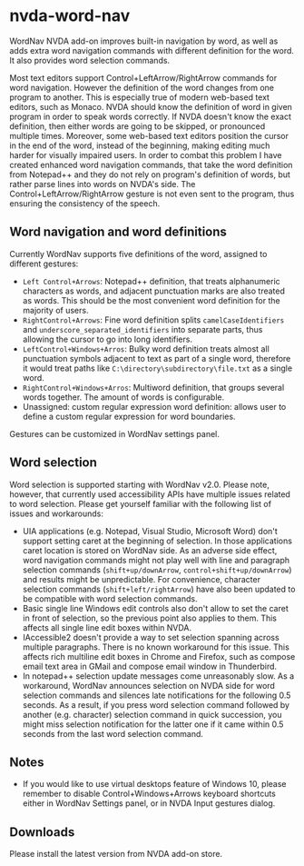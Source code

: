 # nvda-word-nav
WordNav NVDA add-on improves built-in navigation  by word, as well as adds extra word navigation commands with different definition for the word. It also provides word selection commands.

Most text editors support Control+LeftArrow/RightArrow commands for word navigation. However the definition of the word changes from one program to another. This is especially true of modern web-based text editors, such as Monaco. NVDA should know the definition of word in given program in order to speak words correctly. If NVDA doesn't know the exact definition, then either words are going to be skipped, or pronounced multiple times. Moreover, some web-based text editors position the cursor in the end of the word, instead of the beginning, making editing much harder for visually impaired users. In order to combat this problem I have created enhanced word navigation commands, that take the word definition from Notepad++ and they do not rely on program's definition of words, but rather parse lines into words on NVDA's side. The Control+LeftArrow/RightArrow gesture is not even sent to the program, thus ensuring the consistency of the speech.
## Word navigation and word definitions
Currently WordNav supports five definitions of the word, assigned to different gestures:

- `Left Control+Arrows`: Notepad++ definition, that treats alphanumeric characters as words, and adjacent punctuation marks are also treated as words. This should be the most convenient word definition for the majority of users.
- `RightControl+Arrows`: Fine word definition splits `camelCaseIdentifiers` and `underscore_separated_identifiers` into separate parts, thus allowing the cursor to go into long identifiers.
- `LeftControl+Windows+Arros`: Bulky word definition treats almost all punctuation symbols adjacent to text as part of a single word, therefore it would treat paths like `C:\directory\subdirectory\file.txt` as a single word.
- `RightControl+Windows+Arros`: Multiword definition, that groups several words together. The amount of words is configurable.
- Unassigned: custom regular expression word definition: allows user to define a custom regular expression for word boundaries.

Gestures can be customized in WordNav settings panel.

## Word selection

Word selection is supported starting with WordNav v2.0. Please note, however, that currently used accessibility APIs have multiple issues related to word selection. Please get yourself familiar with the following list of issues and workarounds:

* UIA applications (e.g. Notepad, Visual Studio, Microsoft Word) don't support setting caret at the beginning of selection. In those  applications caret location is stored on WordNav side. As an adverse side effect, word navigation commands might not play well with line and paragraph selection commands (`shift+up/downArrow`, `control+shift+up/downArrow`) and results might be unpredictable. For convenience, character selection commands (`shift+left/rightArrow`) have also been updated to be compatible with word selection commands.
* Basic single line Windows edit controls also don't allow to set the caret in front of selection, so the previous point also applies to them. This affects all single line edit boxes within NVDA.
* IAccessible2 doesn't provide a way to set selection spanning across multiple paragraphs. There is no known workaround for this issue. This affects rich multiline edit boxes in Chrome and Firefox, such as compose email text area in GMail and compose email window in Thunderbird.
* In notepad++ selection update messages come unreasonably slow. As a workaround, WordNav announces selection on NVDA side for word selection commands and silences late notifications for the following 0.5 seconds. As a result, if you press word selection command followed by another (e.g. character) selection command in quick succession, you might miss selection notification for the latter one if it came within 0.5 seconds from the last word selection command.

## Notes

- If you would like to use virtual desktops feature of Windows 10, please remember to disable Control+Windows+Arrows keyboard shortcuts either in WordNav Settings panel, or in NVDA Input gestures dialog.

##  Downloads

Please install the latest version from NVDA add-on store.